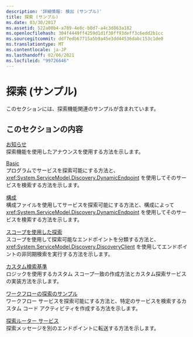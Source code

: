 ```yaml
---
description: '詳細情報: 検出 (サンプル)'
title: 探索 (サンプル)
ms.date: 03/30/2017
ms.assetid: 522a00b4-a789-4e8c-b8d7-a4c3d863a182
ms.openlocfilehash: 304f4449ff4259d1d1f30ff93deff3c6edd2b1cc
ms.sourcegitcommit: ddf7edb67715a5b9a45e3dd44536dabc153c1de0
ms.translationtype: MT
ms.contentlocale: ja-JP
ms.lasthandoff: 02/06/2021
ms.locfileid: "99726646"
---
```

# <a name="discovery-samples"></a>探索 (サンプル)

このセクションには、探索機能関連のサンプルが含まれています。  
  
## <a name="in-this-section"></a>このセクションの内容  

 [お知らせ](announcements-sample.md)  
 探索機能を使用したアナウンスを使用する方法を示します。  
  
 [Basic](basic-sample.md)  
 プログラムでサービスを探索可能にする方法と、<xref:System.ServiceModel.Discovery.DynamicEndpoint> を使用してそのサービスを検索する方法を示します。  
  
 [構成](configuration-sample.md)  
 構成ファイルを使用してサービスを探索可能にする方法と、構成によって <xref:System.ServiceModel.Discovery.DynamicEndpoint> を使用してそのサービスを検索する方法を示します。  
  
 [スコープを使用した探索](discovery-with-scopes-sample.md)  
 スコープを使用して探索可能なエンドポイントを分類する方法と、<xref:System.ServiceModel.Discovery.DiscoveryClient> を使用してエンドポイントの非同期検索を実行する方法を示します。  
  
 [カスタム検索基準](custom-find-criteria.md)  
 ロジックを使用するカスタム スコープ一致の作成方法とカスタム探索サービスの実装方法を示します。  
  
 [ワークフローの探索のサンプル](workflow-discovery-sample.md)  
 ワークフロー サービスを探索可能にする方法と、特定のサービスを検索するカスタム コード アクティビティを作成する方法を示します。  
  
 [探索ルーター サービス](discovery-router-service.md)  
 探索メッセージを別のエンドポイントに転送する方法を示します。
